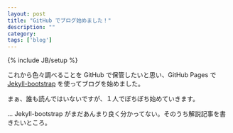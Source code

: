 ```yaml
---
layout: post
title: "GitHub でブログ始めました！"
description: ""
category: 
tags: ['blog']
---
```

{% include JB/setup %}

これから色々調べることを GitHub で保管したいと思い、GitHub Pages で [Jekyll-bootstrap](https://github.com/plusjade/jekyll-bootstrap) を使ってブログを始めました。

まぁ、誰も読んではいないですが、１人でぼちぼち始めていきます。
<aside>
... Jekyll-bootstrap がまだあんまり良く分かってない。そのうち解説記事を書きたいところ。
</aside>